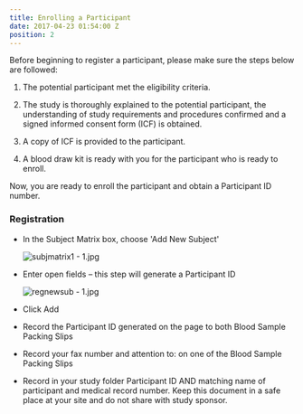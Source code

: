 ```yaml
---
title: Enrolling a Participant
date: 2017-04-23 01:54:00 Z
position: 2
---
```


Before beginning to register a participant, please make sure the steps below are followed:

1. The potential participant met the eligibility criteria.

2. The study is thoroughly explained to the potential participant, the understanding of study requirements and procedures confirmed and a signed informed consent form (ICF) is obtained.

3. A copy of ICF is provided to the participant.

4. A blood draw kit is ready with you for the participant who is ready to enroll.

Now, you are ready to enroll the participant and obtain a Participant ID number.

### Registration

* In the Subject Matrix box, choose 'Add New Subject'

  ![subjmatrix1 - 1.jpg](/uploads/subjmatrix1%20-%201.jpg)

* Enter open fields – this step will generate a Participant ID

  ![regnewsub - 1.jpg](/uploads/regnewsub%20-%201.jpg)

* Click Add

* Record the Participant ID generated on the page to both Blood Sample Packing Slips

* Record your fax number and attention to: on one of the Blood Sample Packing Slips

* Record in your study folder Participant ID AND matching name of participant and medical record number.  Keep this document in a safe place at your site and do not share with study sponsor.